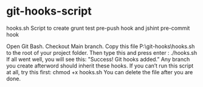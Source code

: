 # git-hooks-script
hooks.sh Script to create grunt test pre-push hook and jshint pre-commit hook

Open Git Bash.
Checkout Main branch.
Copy this file P:\git-hooks\hooks.sh to the root of your project folder.
Then type this and press enter : ./hooks.sh
If all went well, you will see this: "Success! Git hooks added.”
Any branch you create afterword should inherit these hooks.
If you can’t run this script at all, try this first: chmod +x hooks.sh
You can delete the file after you are done.
